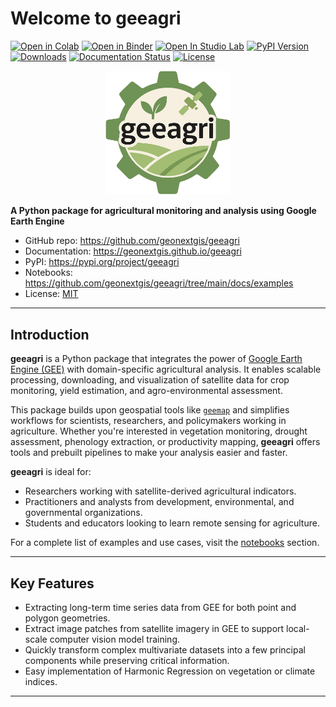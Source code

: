 # Welcome to geeagri

[![Open in Colab](https://colab.research.google.com/assets/colab-badge.svg)](https://colab.research.google.com/github/geonextgis/geeagri/blob/main)
[![Open in Binder](https://mybinder.org/badge_logo.svg)](https://mybinder.org/v2/gh/geonextgis/geeagri/main?labpath=notebooks%2Fintro.ipynb)
[![Open In Studio Lab](https://studiolab.sagemaker.aws/studiolab.svg)](https://studiolab.sagemaker.aws/import/github/geonextgis/geeagri/blob/main/notebooks/intro.ipynb)
[![PyPI Version](https://img.shields.io/pypi/v/geeagri.svg)](https://pypi.org/project/geeagri)
[![Downloads](https://static.pepy.tech/badge/geeagri)](https://pepy.tech/project/geeagri)
[![Documentation Status](https://github.com/geonextgis/geeagri/workflows/docs/badge.svg)](https://geonextgis.github.io/geeagri)
[![License](https://img.shields.io/badge/License-MIT-yellow.svg)](https://opensource.org/licenses/MIT)

<div align="center">
  <a href="https://geonextgis.github.io/geeagri">
    <img src="https://raw.githubusercontent.com/geonextgis/geeagri/main/docs/assets/logo.png" alt="logo" width="200"/>
  </a>
</div>

**A Python package for agricultural monitoring and analysis using Google Earth Engine**

- GitHub repo: <https://github.com/geonextgis/geeagri>
- Documentation: <https://geonextgis.github.io/geeagri>
- PyPI: <https://pypi.org/project/geeagri>
- Notebooks: <https://github.com/geonextgis/geeagri/tree/main/docs/examples>
- License: [MIT](https://opensource.org/licenses/MIT)

---

## Introduction

**geeagri** is a Python package that integrates the power of [Google Earth Engine (GEE)](https://earthengine.google.com/) with domain-specific agricultural analysis. It enables scalable processing, downloading, and visualization of satellite data for crop monitoring, yield estimation, and agro-environmental assessment.

This package builds upon geospatial tools like [`geemap`](https://github.com/gee-community/geemap) and simplifies workflows for scientists, researchers, and policymakers working in agriculture. Whether you're interested in vegetation monitoring, drought assessment, phenology extraction, or productivity mapping, **geeagri** offers tools and prebuilt pipelines to make your analysis easier and faster.

**geeagri** is ideal for:

- Researchers working with satellite-derived agricultural indicators.
- Practitioners and analysts from development, environmental, and governmental organizations.
- Students and educators looking to learn remote sensing for agriculture.

For a complete list of examples and use cases, visit the [notebooks](https://github.com/geonextgis/geeagri/tree/main/docs/examples) section.

---

## Key Features

- Extracting long-term time series data from GEE for both point and polygon geometries.
- Extract image patches from satellite imagery in GEE to support local-scale computer vision model training.
- Quickly transform complex multivariate datasets into a few principal components while preserving critical information.
- Easy implementation of Harmonic Regression on vegetation or climate indices.

---
